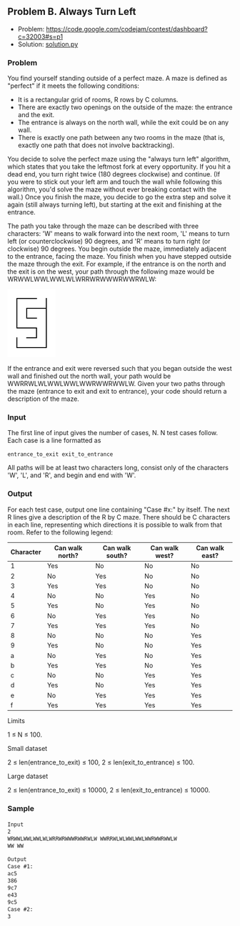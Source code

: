 ## Problem B. Always Turn Left
* Problem: https://code.google.com/codejam/contest/dashboard?c=32003#s=p1
* Solution: [solution.py](solution.py)

### Problem

You find yourself standing outside of a perfect maze. A maze is defined as "perfect" if it meets the following conditions:

- It is a rectangular grid of rooms, R rows by C columns.
- There are exactly two openings on the outside of the maze: the entrance and the exit.
- The entrance is always on the north wall, while the exit could be on any wall.
- There is exactly one path between any two rooms in the maze (that is, exactly one path that does not involve backtracking).

You decide to solve the perfect maze using the "always turn left" algorithm, which states that you take the leftmost fork at every opportunity. If you hit a dead end, you turn right twice (180 degrees clockwise) and continue. (If you were to stick out your left arm and touch the wall while following this algorithm, you'd solve the maze without ever breaking contact with the wall.) Once you finish the maze, you decide to go the extra step and solve it again (still always turning left), but starting at the exit and finishing at the entrance.

The path you take through the maze can be described with three characters: 'W' means to walk forward into the next room, 'L' means to turn left (or counterclockwise) 90 degrees, and 'R' means to turn right (or clockwise) 90 degrees. You begin outside the maze, immediately adjacent to the entrance, facing the maze. You finish when you have stepped outside the maze through the exit. For example, if the entrance is on the north and the exit is on the west, your path through the following maze would be WRWWLWWLWWLWLWRRWRWWWRWWRWLW:

![](always-turn-left001.gif)

If the entrance and exit were reversed such that you began outside the west wall and finished out the north wall, your path would be WWRRWLWLWWLWWLWWRWWRWWLW. Given your two paths through the maze (entrance to exit and exit to entrance), your code should return a description of the maze.

### Input

The first line of input gives the number of cases, N. N test cases follow. Each case is a line formatted as

```
entrance_to_exit exit_to_entrance
```

All paths will be at least two characters long, consist only of the characters 'W', 'L', and 'R', and begin and end with 'W'.

### Output

For each test case, output one line containing "Case #x:" by itself. The next R lines give a description of the R by C maze. There should be C characters in each line, representing which directions it is possible to walk from that room. Refer to the following legend:

|Character|Can walk north?|Can walk south?|Can walk west?|Can walk east?|
|---|---|---|---|---|  
|1|Yes|No|No|No|
|2|No|Yes|No|No|
|3|Yes|Yes|No|No|
|4|No|No|Yes|No|
|5|Yes|No|Yes|No|
|6|No|Yes|Yes|No|
|7|Yes|Yes|Yes|No|
|8|No|No|No|Yes|
|9|Yes|No|No|Yes|
|a|No|Yes|No|Yes|
|b|Yes|Yes|No|Yes|
|c|No|No|Yes|Yes|
|d|Yes|No|Yes|Yes|
|e|No|Yes|Yes|Yes|
|f|Yes|Yes|Yes|Yes|


Limits

1 ≤ N ≤ 100.

Small dataset

2 ≤ len(entrance_to_exit) ≤ 100,
2 ≤ len(exit_to_entrance) ≤ 100.

Large dataset

2 ≤ len(entrance_to_exit) ≤ 10000,
2 ≤ len(exit_to_entrance) ≤ 10000.

### Sample

```
Input 
2
WRWWLWWLWWLWLWRRWRWWWRWWRWLW WWRRWLWLWWLWWLWWRWWRWWLW
WW WW
```
```
Output 
Case #1:
ac5
386
9c7
e43
9c5
Case #2:
3
```
